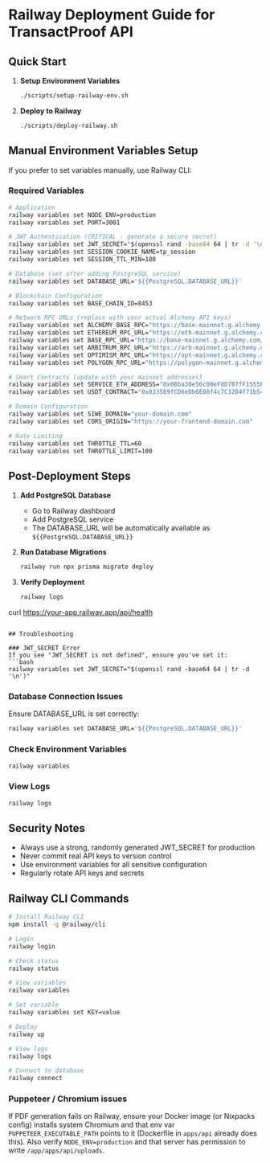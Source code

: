 # Railway Deployment Guide for TransactProof API

## Quick Start

1. **Setup Environment Variables**
   ```bash
   ./scripts/setup-railway-env.sh
   ```

2. **Deploy to Railway**
   ```bash
   ./scripts/deploy-railway.sh
   ```

## Manual Environment Variables Setup

If you prefer to set variables manually, use Railway CLI:

### Required Variables

```bash
# Application
railway variables set NODE_ENV=production
railway variables set PORT=3001

# JWT Authentication (CRITICAL - generate a secure secret)
railway variables set JWT_SECRET="$(openssl rand -base64 64 | tr -d '\n')"
railway variables set SESSION_COOKIE_NAME=tp_session
railway variables set SESSION_TTL_MIN=180

# Database (set after adding PostgreSQL service)
railway variables set DATABASE_URL='${{PostgreSQL.DATABASE_URL}}'

# Blockchain Configuration
railway variables set BASE_CHAIN_ID=8453

# Network RPC URLs (replace with your actual Alchemy API keys)
railway variables set ALCHEMY_BASE_RPC="https://base-mainnet.g.alchemy.com/v2/YOUR_API_KEY"
railway variables set ETHEREUM_RPC_URL="https://eth-mainnet.g.alchemy.com/v2/YOUR_API_KEY"
railway variables set BASE_RPC_URL="https://base-mainnet.g.alchemy.com/v2/YOUR_API_KEY"
railway variables set ARBITRUM_RPC_URL="https://arb-mainnet.g.alchemy.com/v2/YOUR_API_KEY"
railway variables set OPTIMISM_RPC_URL="https://opt-mainnet.g.alchemy.com/v2/YOUR_API_KEY"
railway variables set POLYGON_RPC_URL="https://polygon-mainnet.g.alchemy.com/v2/YOUR_API_KEY"

# Smart Contracts (update with your mainnet addresses)
railway variables set SERVICE_ETH_ADDRESS="0x0Bba30e56c00eF0D787fF1555F65d7a827e62263"
railway variables set USDT_CONTRACT="0x833589fCD6eDb6E08f4c7C32D4f71b54bdA02913"

# Domain Configuration
railway variables set SIWE_DOMAIN="your-domain.com"
railway variables set CORS_ORIGIN="https://your-frontend-domain.com"

# Rate Limiting
railway variables set THROTTLE_TTL=60
railway variables set THROTTLE_LIMIT=100
```

## Post-Deployment Steps

1. **Add PostgreSQL Database**
   - Go to Railway dashboard
   - Add PostgreSQL service
   - The DATABASE_URL will be automatically available as `${{PostgreSQL.DATABASE_URL}}`

2. **Run Database Migrations**
   ```bash
   railway run npx prisma migrate deploy
   ```

3. **Verify Deployment**
   ```bash
   railway logs
  curl https://your-app.railway.app/api/health
   ```

## Troubleshooting

### JWT_SECRET Error
If you see "JWT_SECRET is not defined", ensure you've set it:
```bash
railway variables set JWT_SECRET="$(openssl rand -base64 64 | tr -d '\n')"
```

### Database Connection Issues
Ensure DATABASE_URL is set correctly:
```bash
railway variables set DATABASE_URL='${{PostgreSQL.DATABASE_URL}}'
```

### Check Environment Variables
```bash
railway variables
```

### View Logs
```bash
railway logs
```

## Security Notes

- Always use a strong, randomly generated JWT_SECRET for production
- Never commit real API keys to version control
- Use environment variables for all sensitive configuration
- Regularly rotate API keys and secrets

## Railway CLI Commands

```bash
# Install Railway CLI
npm install -g @railway/cli

# Login
railway login

# Check status
railway status

# View variables
railway variables

# Set variable
railway variables set KEY=value

# Deploy
railway up

# View logs
railway logs

# Connect to database
railway connect
```

### Puppeteer / Chromium issues
If PDF generation fails on Railway, ensure your Docker image (or Nixpacks config) installs system Chromium and that env var `PUPPETEER_EXECUTABLE_PATH` points to it (Dockerfile in `apps/api` already does this). Also verify `NODE_ENV=production` and that server has permission to write `/app/apps/api/uploads`.
